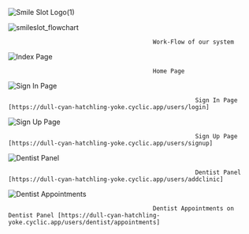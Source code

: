 ![Smile Slot Logo(1)](https://user-images.githubusercontent.com/114407593/237023642-6049b701-bd06-415a-a72d-f9e745da54a0.png)

![smileslot_flowchart](https://user-images.githubusercontent.com/114407593/237023316-5c3108eb-dbb9-40a7-83cd-111cefae1651.png)

                                             Work-Flow of our system

![Index Page](https://user-images.githubusercontent.com/114407593/237024643-b5ee418e-c884-4058-a035-05765b664a9a.png)

                                             Home Page

![Sign In Page](https://user-images.githubusercontent.com/114407593/237025430-850d260c-c515-4257-ad54-7d22ba6c5ce8.png)

                                                         Sign In Page [https://dull-cyan-hatchling-yoke.cyclic.app/users/login]
                                                         
![Sign Up Page](https://user-images.githubusercontent.com/114407593/237026165-7deecadc-da19-458d-889a-646c175c3463.png)

                                                         Sign Up Page [https://dull-cyan-hatchling-yoke.cyclic.app/users/signup]

![Dentist Panel](https://user-images.githubusercontent.com/114407593/237027037-5db721ec-2b41-4e20-97cb-08befdaa65b9.png)
                                                         
                                                         Dentist Panel [https://dull-cyan-hatchling-yoke.cyclic.app/users/addclinic]

![Dentist Appointments](https://user-images.githubusercontent.com/114407593/237027635-ec99bfe6-c6d8-4d76-afe6-1efbed88496a.png)

                                             Dentist Appointments on Dentist Panel [https://dull-cyan-hatchling-yoke.cyclic.app/users/dentist/appointments]
